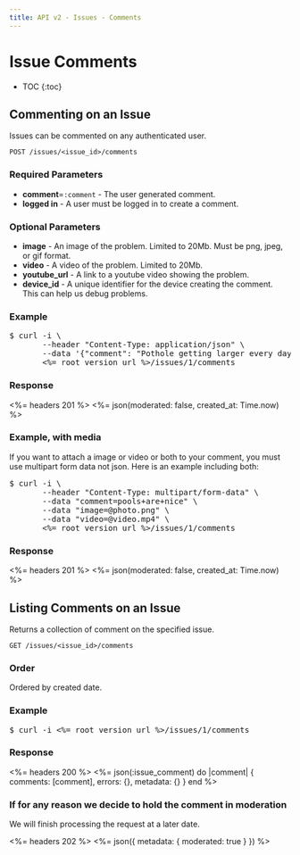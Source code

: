 ```yaml
---
title: API v2 - Issues - Comments
---
```


# Issue Comments

* TOC
{:toc}

## Commenting on an Issue

Issues can be commented on any authenticated user.

    POST /issues/<issue_id>/comments

### Required Parameters

* **comment**=`:comment` - The user generated comment.
* **logged in** - A user must be logged in to create a comment.

### Optional Parameters

* **image** - An image of the problem. Limited to 20Mb. Must be png, jpeg, or gif format.
* **video** - A video of the problem. Limited to 20Mb.
* **youtube_url** - A link to a youtube video showing the problem.
* **device_id** - A unique identifier for the device creating the comment. This can help us debug problems.

### Example

<pre class="terminal">
$ curl -i \
       --header "Content-Type: application/json" \
       --data '{"comment": "Pothole getting larger every day"}' \
       <%= root_version_url %>/issues/1/comments
</pre>

### Response

<%= headers 201 %>
<%= json(moderated: false, created_at: Time.now) %>

### Example, with media

If you want to attach a image or video or both to your comment, you must use multipart form data not json. Here is an example including both:

<pre class="terminal">
$ curl -i \
       --header "Content-Type: multipart/form-data" \
       --data "comment=pools+are+nice" \
       --data "image=@photo.png" \
       --data "video=@video.mp4" \
       <%= root_version_url %>/issues/1/comments
</pre>

### Response

<%= headers 201 %>
<%= json(moderated: false, created_at: Time.now) %>

## Listing Comments on an Issue

Returns a collection of comment on the specified issue.

    GET /issues/<issue_id>/comments

### Order

Ordered by created date.

### Example

<pre class="terminal">
$ curl -i <%= root_version_url %>/issues/1/comments
</pre>


### Response

<%= headers 200 %>
<%=
  json(:issue_comment) do |comment|
    { comments: [comment],
      errors: {},
      metadata: {}
    }
  end
%>

### If for any reason we decide to hold the comment in moderation

We will finish processing the request at a later date.

<%= headers 202 %>
<%= json({ metadata: { moderated: true } }) %>

